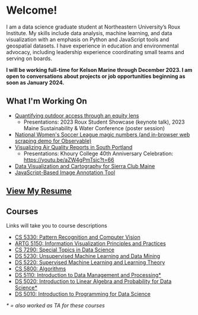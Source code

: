 # Welcome!
I am a data science graduate student at Northeastern University’s Roux Institute. My skills include data analysis, machine learning, and data visualization with an emphasis on Python and JavaScript tools and geospatial datasets. I have experience in education and environmental advocacy, including leadership experience coordinating small teams and serving on boards.

**I will be working full-time for Kelson Marine through December 2023. I am open to conversations about projects or job opportunities beginning as soon as January 2024.**

## What I'm Working On

- [Quantifying outdoor access through an equity lens](philipmathieu.github.io/access)
  - Presentations: 2023 Roux Student Showcase (keynote talk), 2023 Maine Sustainability & Water Conference (poster session)
- [National Women's Soccer League magic numbers (and in-browser web scraping demo for Observable)](https://observablehq.com/@philipmathieu/nwsl-magic-numbers)
- [Visualizing Air Quality Reports in South Portland](https://cs7290.github.io/stinky/)
  - Presentations: Khoury College 40th Anniversary Celebration: https://youtu.be/aZW4gPmTsic?t=66
- [Data Visualization and Cartography for Sierra Club Maine](https://philipmathieu.github.io/scme/)
- [JavaScript-Based Image Annotation Tool](https://observablehq.com/@philipmathieu/bounding-box-with-d3)

## [View My Resume](./Philip%20Mathieu%202023-01.pdf)

## Courses
Links will take you to course descriptions

- [CS 5330: Pattern Recognition and Computer Vision](https://catalog.northeastern.edu/search/?P=CS%205330)
- [ARTG 5150: Information Visualization Principles and Practices](https://catalog.northeastern.edu/search/?P=ARTG%205150)
- [CS 7290: Special Topics in Data Science](https://catalog.northeastern.edu/search/?P=CS%207290)
- [DS 5230: Unsupervised Machine Learning and Data Mining](https://catalog.northeastern.edu/search/?P=DS%205230)
- [DS 5220: Supervised Machine Learning and Learning Theory](https://catalog.northeastern.edu/search/?P=DS%205220)
- [CS 5800: Algorithms](https://catalog.northeastern.edu/search/?P=CS%205800)
- [DS 5110: Introduction to Data Management and Processing*](https://catalog.northeastern.edu/search/?P=DS%205110)
- [DS 5020: Introduction to Linear Algebra and Probability for Data Science*](https://catalog.northeastern.edu/search/?P=DS%205020)
- [DS 5010: Introduction to Programming for Data Science](https://catalog.northeastern.edu/search/?P=DS%205010)

*\* = also worked as TA for these courses*
